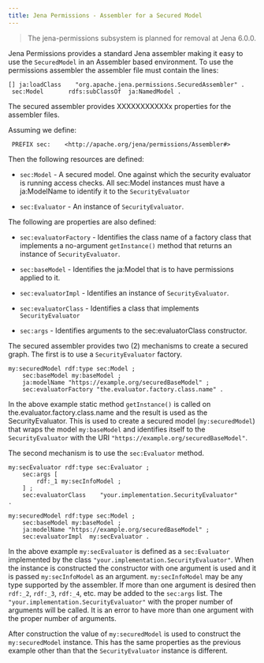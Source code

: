 ```yaml
---
title: Jena Permissions - Assembler for a Secured Model
---
```


> The jena-permissions subsystem is planned for removal at Jena 6.0.0.

Jena Permissions provides a standard Jena assembler making it easy to use the `SecuredModel` in an Assembler based environment. To use the permissions assembler the assembler file must contain the lines:

    [] ja:loadClass    "org.apache.jena.permissions.SecuredAssembler" .
     sec:Model       rdfs:subClassOf  ja:NamedModel .

The secured assembler provides XXXXXXXXXXXx properties for the assembler files.

Assuming we define:

     PREFIX sec:    <http://apache.org/jena/permissions/Assembler#>

Then the following resources are defined:

* `sec:Model` - A secured model. One against which the security evaluator is running access checks. All sec:Model instances must have a ja:ModelName to identify it to the `SecurityEvaluator`

* `sec:Evaluator` - An instance of `SecurityEvaluator`.

The following are properties are also defined:

* `sec:evaluatorFactory` - Identifies the class name of a factory class that implements a no-argument `getInstance()` method that returns an instance of `SecurityEvaluator`.

* `sec:baseModel` - Identifies the ja:Model that is to have permissions applied to it.

* `sec:evaluatorImpl` - Identifies an instance of `SecurityEvaluator`.

* `sec:evaluatorClass` - Identifies a class that implements `SecurityEvaluator`

* `sec:args` - Identifies arguments to the sec:evaluatorClass constructor.

The secured assembler provides two (2) mechanisms to create a secured graph. The first is to use a `SecurityEvaluator` factory.

    my:securedModel rdf:type sec:Model ;
        sec:baseModel my:baseModel ;
        ja:modelName "https://example.org/securedBaseModel" ;
        sec:evaluatorFactory "the.evaluator.factory.class.name" .

In the above example static method `getInstance()` is called on the.evaluator.factory.class.name and the result is used as the SecurityEvaluator. This is used to create a secured model (`my:securedModel`) that wraps the model `my:baseModel` and identifies itself to the `SecurityEvaluator` with the URI `"https://example.org/securedBaseModel"`.

The second mechanism is to use the `sec:Evaluator` method.

    my:secEvaluator rdf:type sec:Evaluator ;
        sec:args [
            rdf:_1 my:secInfoModel ;
        ] ;
        sec:evaluatorClass    "your.implementation.SecurityEvaluator"
    .

    my:securedModel rdf:type sec:Model ;
        sec:baseModel my:baseModel ;
        ja:modelName "https://example.org/securedBaseModel" ;
        sec:evaluatorImpl  my:secEvaluator .

In the above example `my:secEvaluator` is defined as a `sec:Evaluator` implemented by the class `"your.implementation.SecurityEvaluator"`. When the instance is constructed the constructor with one argument is used and it is passed `my:secInfoModel` as an argument. `my:secInfoModel` may be any type supported by the assembler. If more than one argument is desired then `rdf:_2`, `rdf:_3`, `rdf:_4`, etc. may be added to the `sec:args` list. The `"your.implementation.SecurityEvaluator"` with the proper number of arguments will be called. It is an error to have more than one argument with the proper number of arguments.

After construction the value of `my:securedModel` is used to construct the `my:securedModel` instance. This has the same properties as the previous example other than that the `SecurityEvaluator` instance is different.
